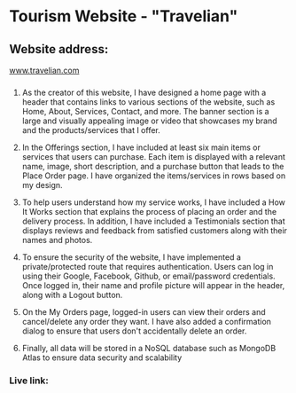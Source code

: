 # Tourism Website - "Travelian"

## Website address: 
www.travelian.com

###

1. As the creator of this website, I have designed a home page with a header that contains links to various sections of the website, such as Home, About, Services, Contact, and more. The banner section is a large and visually appealing image or video that showcases my brand and the products/services that I offer.

2. In the Offerings section, I have included at least six main items or services that users can purchase. Each item is displayed with a relevant name, image, short description, and a purchase button that leads to the Place Order page. I have organized the items/services in rows based on my design.

3. To help users understand how my service works, I have included a How It Works section that explains the process of placing an order and the delivery process. In addition, I have included a Testimonials section that displays reviews and feedback from satisfied customers along with their names and photos.

4. To ensure the security of the website, I have implemented a private/protected route that requires authentication. Users can log in using their Google, Facebook, Github, or email/password credentials. Once logged in, their name and profile picture will appear in the header, along with a Logout button.

5. On the My Orders page, logged-in users can view their orders and cancel/delete any order they want. I have also added a confirmation dialog to ensure that users don't accidentally delete an order.

6. Finally, all data will be stored in a NoSQL database such as MongoDB Atlas to ensure data security and scalability

### Live link: 
